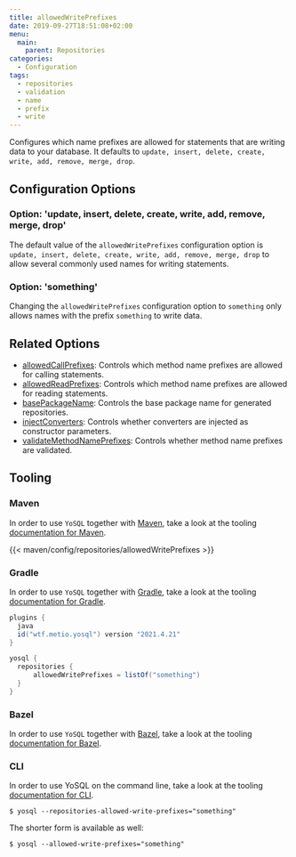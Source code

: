```yaml
---
title: allowedWritePrefixes
date: 2019-09-27T18:51:08+02:00
menu:
  main:
    parent: Repositories
categories:
  - Configuration
tags:
  - repositories
  - validation
  - name
  - prefix
  - write
---
```


Configures which name prefixes are allowed for statements that are writing data to your database. It defaults to `update, insert, delete, create, write, add, remove, merge, drop`.

## Configuration Options

### Option: 'update, insert, delete, create, write, add, remove, merge, drop'

The default value of the `allowedWritePrefixes` configuration option is `update, insert, delete, create, write, add, remove, merge, drop` to allow several commonly used names for writing statements.

### Option: 'something'

Changing the `allowedWritePrefixes` configuration option to `something` only allows names with the prefix `something` to write data.

## Related Options

- [allowedCallPrefixes](../allowedcallprefixes/): Controls which method name prefixes are allowed for calling statements.
- [allowedReadPrefixes](../allowedreadprefixes/): Controls which method name prefixes are allowed for reading statements.
- [basePackageName](../basepackagename/): Controls the base package name for generated repositories.
- [injectConverters](../injectconverters/): Controls whether converters are injected as constructor parameters.
- [validateMethodNamePrefixes](../validatemethodnameprefixes/): Controls whether method name prefixes are validated.

## Tooling

### Maven

In order to use `YoSQL` together with [Maven](https://maven.apache.org/), take a look at the tooling [documentation for Maven](/tooling/maven/).

{{< maven/config/repositories/allowedWritePrefixes >}}

### Gradle

In order to use `YoSQL` together with [Gradle](https://gradle.org/), take a look at the tooling [documentation for Gradle](/tooling/gradle/).

```groovy
plugins {
  java
  id("wtf.metio.yosql") version "2021.4.21"
}

yosql {
  repositories {
      allowedWritePrefixes = listOf("something")
  }
}
```

### Bazel

In order to use `YoSQL` together with [Bazel](https://bazel.build/), take a look at the tooling [documentation for Bazel](/tooling/bazel/).

### CLI

In order to use YoSQL on the command line, take a look at the tooling [documentation for CLI](/tooling/cli/).

```shell
$ yosql --repositories-allowed-write-prefixes="something"
```

The shorter form is available as well:

```shell
$ yosql --allowed-write-prefixes="something"
```
